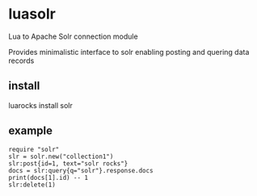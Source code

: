 # luasolr
Lua to Apache Solr connection module

Provides minimalistic interface to solr enabling posting and quering data records 

## install
luarocks install solr

## example

    require "solr"
    slr = solr.new("collection1")
    slr:post{id=1, text="solr rocks"}
    docs = slr:query{q="solr"}.response.docs
    print(docs[1].id) -- 1
    slr:delete(1)
